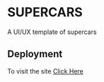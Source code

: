 # SUPERCARS
A UI/UX template of supercars 

## Deployment
To visit the site [Click Here](https://dopecars.netlify.app/)
